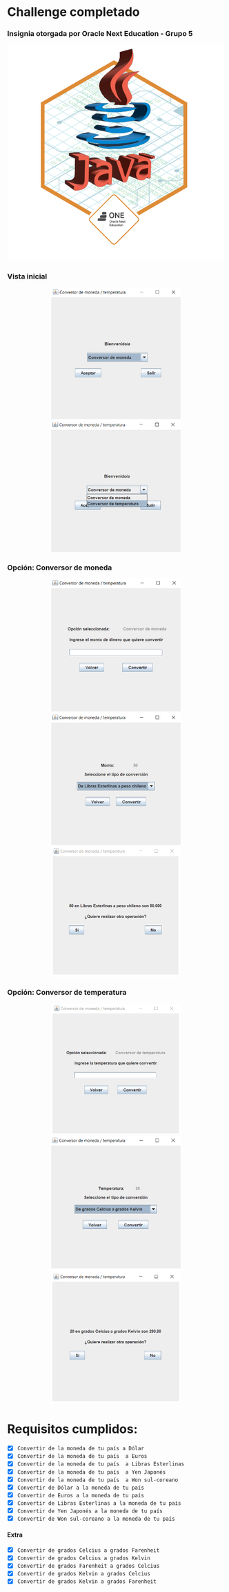 # Challenge completado

### Insignia otorgada por Oracle Next Education - Grupo 5
<p align="center">
  <img src="./Img/Insignia.PNG" alt="Descripción de la imagen">
  
</p>

### Vista inicial
<p align="center">
  <img src="./Img/1.PNG" width="300px" alt="Descripción de la imagen">
   <img src="./Img/2.PNG" width="300px" alt="Descripción de la imagen">
</p>

### Opción: Conversor de moneda
<p align="center">
  <img src="./Img/3.PNG"  width="300px"alt="Descripción de la imagen">
   <img src="./Img/4.PNG" width="300px" alt="Descripción de la imagen">
  <img src="./Img/5.PNG"  width="300px"alt="Descripción de la imagen">
</p>

### Opción: Conversor de temperatura
<p align="center">
  <img src="./Img/6.PNG"  width="300px"alt="Descripción de la imagen">
   <img src="./Img/7.PNG" width="300px" alt="Descripción de la imagen">
  <img src="./Img/8.PNG"  width="300px"alt="Descripción de la imagen">
</p>

# Requisitos cumplidos:
- [X] ``` Convertir de la moneda de tu país a Dólar ```  
- [X] ``` Convertir de la moneda de tu país  a Euros ```  
- [X] ``` Convertir de la moneda de tu país  a Libras Esterlinas ```  
- [X] ``` Convertir de la moneda de tu país  a Yen Japonés ```  
- [X] ``` Convertir de la moneda de tu país  a Won sul-coreano ```  
- [X] ``` Convertir de Dólar a la moneda de tu país ```  
- [X] ``` Convertir de Euros a la moneda de tu país ```  
- [X] ``` Convertir de Libras Esterlinas a la moneda de tu país ```  
- [X] ``` Convertir de Yen Japonés a la moneda de tu país ``` 
- [X] ``` Convertir de Won sul-coreano a la moneda de tu país ```

#### Extra
- [X] ``` Convertir de grados Celcius a grados Farenheit ```  
- [X] ``` Convertir de grados Celcius a grados Kelvin ```  
- [X] ``` Convertir de grados Farenheit a grados Celcius ```  
- [X] ``` Convertir de grados Kelvin a grados Celcius ```  
- [X] ``` Convertir de grados Kelvin a grados Farenheit ```